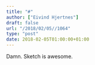 ```yaml
---
title: "#"
author: ["Eivind Hjertnes"]
draft: false
url: "/2018/02/05//1064"
type: "post"
date: 2018-02-05T01:00:00+01:00
---
```


Damn. Sketch is awesome.
